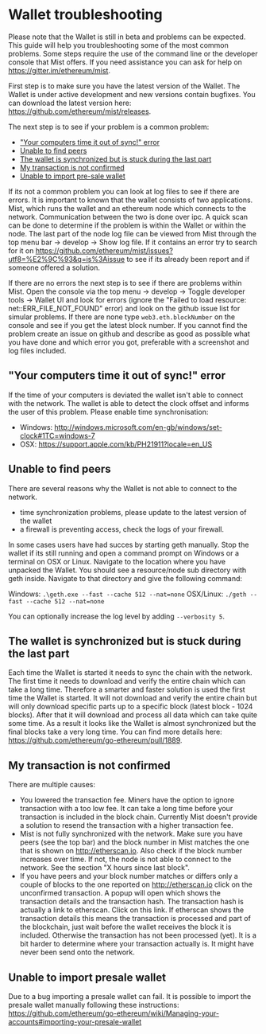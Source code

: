 # Wallet troubleshooting

Please note that the Wallet is still in beta and problems can be expected. This guide will help you troubleshooting some of the most common problems. Some steps require the use of the command line or the developer console that Mist offers. If you need assistance you can ask for help on https://gitter.im/ethereum/mist.

First step is to make sure you have the latest version of the Wallet. The Wallet is under active development and new versions contain bugfixes. You can download the latest version here: https://github.com/ethereum/mist/releases.

The next step is to see if your problem is a common problem:
- ["Your computers time it out of sync!" error](#your-computers-time-it-out-of-sync-error)
- [Unable to find peers](#unable-to-find-peers)
- [The wallet is synchronized but is stuck during the last part](#the-wallet-is-synchronized-but-is-stuck-during-the-last-part)
- [My transaction is not confirmed](#my-transaction-is-not-confirmed)
- [Unable to import pre-sale wallet](#unable-to-import-presale-wallet)

If its not a common problem you can look at log files to see if there are errors. It is important to known that the wallet consists of two applications. Mist, which runs the wallet and an ethereum node which connects to the network. Communication between the two is done over ipc. A quick scan can be done to determine if the problem is within the Wallet or within the node. The last part of the node log file can be viewed from Mist through the top menu bar -> develop -> Show log file. If it contains an error try to search for it on https://github.com/ethereum/mist/issues?utf8=%E2%9C%93&q=is%3Aissue to see if its already been report and if someone offered a solution.

If there are no errors the next step is to see if there are problems within Mist. Open the console via the top menu -> develop -> Toggle developer tools -> Wallet UI and look for errors (ignore the "Failed to load resource: net::ERR_FILE_NOT_FOUND" error) and look on the github issue list for simular problems. If there are none type `web3.eth.blockNumber` on the console and see if you get the latest block number. If you cannot find the problem create an issue on github and describe as good as possible what you have done and which error you got, preferable with a screenshot and log files included.

## "Your computers time it out of sync!" error
If the time of your computers is deviated the wallet isn't able to connect with the network. The wallet is able to detect the clock offset and informs the user of this problem. Please enable time synchronisation:
- Windows: http://windows.microsoft.com/en-gb/windows/set-clock#1TC=windows-7
- OSX: https://support.apple.com/kb/PH21911?locale=en_US

## Unable to find peers
There are several reasons why the Wallet is not able to connect to the network.
- time synchronization problems, please update to the latest version of the wallet
- a firewall is preventing access, check the logs of your firewall.

In some cases users have had succes by starting geth manually. Stop the wallet if its still running and open a command prompt on Windows or a terminal on OSX or Linux. Navigate to the location where you have unpacked the Wallet. You should see a resource/node sub directory with geth inside. Navigate to that directory and give the following command:

Windows: `.\geth.exe --fast --cache 512 --nat=none`
OSX/Linux: `./geth --fast --cache 512 --nat=none`

You can optionally increase the log level by adding `--verbosity 5`.

## The wallet is synchronized but is stuck during the last part
Each time the Wallet is started it needs to sync the chain with the network. The first time it needs to download and verify the entire chain which can take a long time. Therefore a smarter and faster solution is used the first time the Wallet is started. It will not download and verify the entire chain but will only download specific parts up to a specific block (latest block - 1024 blocks). After that it will download and process all data which can take quite some time. As a result it looks like the Wallet is almost synchronized but the final blocks take a very long time. You can find more details here: https://github.com/ethereum/go-ethereum/pull/1889.

## My transaction is not confirmed
There are multiple causes:
- You lowered the transaction fee. Miners have the option to ignore transaction with a too low fee. It can take a long time before your transaction is included in the block chain. Currently Mist doesn't provide a solution to resend the transaction with a higher transaction fee.
- Mist is not fully synchronized with the network. Make sure you have peers (see the top bar) and the block number in Mist matches the one that is shown on http://etherscan.io. Also check if the block number increases over time. If not, the node is not able to connect to the network. See the section "X hours since last block".
- If you have peers and your block number matches or differs only a couple of blocks to the one reported on http://etherscan.io click on the unconfirmed transaction. A popup will open which shows the transaction details and the transaction hash. The transaction hash is actually a link to etherscan. Click on this link. If etherscan shows the transaction details this means the transaction is processed and part of the blockchain, just wait before the wallet receives the block it is included. Otherwise the transaction has not been processed (yet). It is a bit harder to determine where your transaction actually is. It might have never been send onto the network.

## Unable to import presale wallet
Due to a bug importing a presale wallet can fail. It is possible to import the presale wallet manually following these instructions: https://github.com/ethereum/go-ethereum/wiki/Managing-your-accounts#importing-your-presale-wallet
